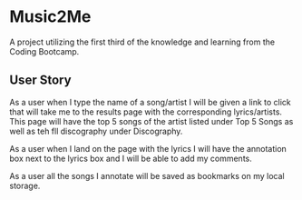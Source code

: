 # Music2Me
A project utilizing the first third of the knowledge and learning from the Coding Bootcamp. 

## User Story

As a user when I type the name of a song/artist I will be given a link to click that will take me to the results page with the corresponding lyrics/artists. This page will have the top 5 songs of the artist listed under Top 5 Songs as well as teh fll discography under Discography.

As a user when I land on the page with the lyrics I will have the annotation box next to the lyrics box and I will be able to add my comments.

As a user all the songs I annotate will be saved as bookmarks on my local storage.

